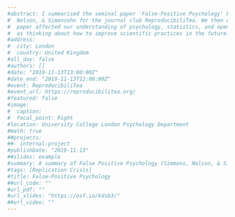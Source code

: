 ```yaml
---
#abstract: I summarised the seminal paper 'False-Positive Psychology' by Simmons,
#  Nelson, & Simonsohn for the journal club ReproducibiliTea. We then discussed how the
#  paper affected our understanding of psychology, statistics, and open science, as well
#  as thinking about how to improve scientific practices in the future.
#address:
#  city: London
#  country: United Kingdom
#all_day: false
#authors: []
#date: "2019-11-13T13:00:00Z"
#date_end: "2019-11-13T12:00:00Z"
#event: ReproducibiliTea
#event_url: https://reproducibilitea.org/
#featured: false
#image:
#  caption: 
#  focal_point: Right
#location: University College London Psychology Department
#math: true
##projects:
##- internal-project
#publishDate: "2019-11-13"
##slides: example
#summary: A summary of False Positive Psychology (Simmons, Nelson, & Simonsohn, 2011) and exploration of its significance for the #field.
#tags: [Replication Crisis]
#title: False-Positive Psychology
##url_code: ""
#url_pdf: ""
#url_slides: "https://osf.io/kdsb3/"
##url_video: ""
---
```


